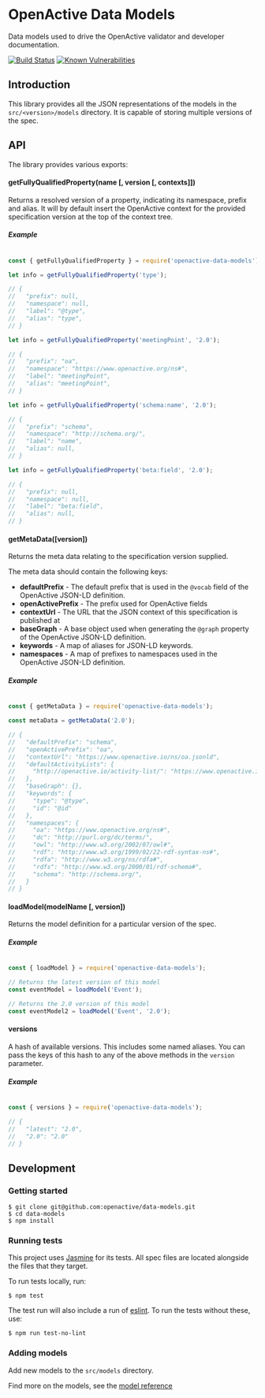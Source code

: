 # OpenActive Data Models

Data models used to drive the OpenActive validator and developer documentation.

[![Build Status](https://travis-ci.org/openactive/data-models.svg?branch=master)](https://travis-ci.org/openactive/data-models)
[![Known Vulnerabilities](https://snyk.io/test/github/openactive/data-models/badge.svg)](https://snyk.io/test/github/openactive/data-models)

## Introduction

This library provides all the JSON representations of the models in the `src/<version>/models` directory. It is capable of storing multiple versions of the spec.

## API

The library provides various exports:

#### getFullyQualifiedProperty(name [, version [, contexts]])

Returns a resolved version of a property, indicating its namespace, prefix and alias. It will by default insert the OpenActive context for the provided specification version at the top of the context tree.

##### Example

```js

const { getFullyQualifiedProperty } = require('openactive-data-models');

let info = getFullyQualifiedProperty('type');

// {
//   "prefix": null,
//   "namespace": null,
//   "label": "@type",
//   "alias": "type",
// }

let info = getFullyQualifiedProperty('meetingPoint', '2.0');

// {
//   "prefix": "oa",
//   "namespace": "https://www.openactive.org/ns#",
//   "label": "meetingPoint",
//   "alias": "meetingPoint",
// }

let info = getFullyQualifiedProperty('schema:name', '2.0');

// {
//   "prefix": "schema",
//   "namespace": "http://schema.org/",
//   "label": "name",
//   "alias": null,
// }

let info = getFullyQualifiedProperty('beta:field', '2.0');

// {
//   "prefix": null,
//   "namespace": null,
//   "label": "beta:field",
//   "alias": null,
// }

```

#### getMetaData([version])

Returns the meta data relating to the specification version supplied.

The meta data should contain the following keys:

* **defaultPrefix** - The default prefix that is used in the `@vocab` field of the OpenActive JSON-LD definition.
* **openActivePrefix** - The prefix used for OpenActive fields
* **contextUrl** - The URL that the JSON context of this specification is published at
* **baseGraph** - A base object used when generating the `@graph` property of the OpenActive JSON-LD definition.
* **keywords** - A map of aliases for JSON-LD keywords.
* **namespaces** - A map of prefixes to namespaces used in the OpenActive JSON-LD definition.

##### Example

```js

const { getMetaData } = require('openactive-data-models');

const metaData = getMetaData('2.0');

// {
//   "defaultPrefix": "schema",
//   "openActivePrefix": "oa",
//   "contextUrl": "https://www.openactive.io/ns/oa.jsonld",
//   "defaultActivityLists": {
//     "http://openactive.io/activity-list/": "https://www.openactive.io/activity-list/activity-list.jsonld",
//   },
//   "baseGraph": {},
//   "keywords": {
//     "type": "@type",
//     "id": "@id"
//   },
//   "namespaces": {
//     "oa": "https://www.openactive.org/ns#",
//     "dc": "http://purl.org/dc/terms/",
//     "owl": "http://www.w3.org/2002/07/owl#",
//     "rdf": "http://www.w3.org/1999/02/22-rdf-syntax-ns#",
//     "rdfa": "http://www.w3.org/ns/rdfa#",
//     "rdfs": "http://www.w3.org/2000/01/rdf-schema#",
//     "schema": "http://schema.org/",
//   }
// }
```

#### loadModel(modelName [, version])

Returns the model definition for a particular version of the spec.

##### Example

```js

const { loadModel } = require('openactive-data-models');

// Returns the latest version of this model
const eventModel = loadModel('Event');

// Returns the 2.0 version of this model
const eventModel2 = loadModel('Event', '2.0');

```

#### versions

A hash of available versions. This includes some named aliases. You can pass the keys of this hash to any of the above methods in the `version` parameter.

##### Example

```js

const { versions } = require('openactive-data-models');

// {
//   "latest": "2.0",
//   "2.0": "2.0"
// }

```


## Development

### Getting started

```shell
$ git clone git@github.com:openactive/data-models.git
$ cd data-models
$ npm install
```
### Running tests

This project uses [Jasmine](https://jasmine.github.io/) for its tests. All spec files are located alongside the files that they target.

To run tests locally, run:

```shell
$ npm test
```

The test run will also include a run of [eslint](https://eslint.org/). To run the tests without these, use:

```shell
$ npm run test-no-lint
```

### Adding models

Add new models to the `src/models` directory.

Find more on the models, see the [model reference](MODELS.md)
